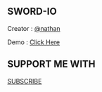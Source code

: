 ## SWORD-IO 
Creator : [@nathan](https://github.com/ZeroChanBot)

Demo : [Click Here](https://sword-game.herokuapp.com)


## SUPPORT ME WITH
[SUBSCRIBE](https://youtube.com/c/ZEROBOT7)
